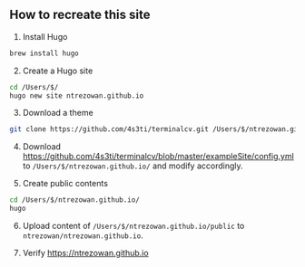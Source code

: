 
## How to recreate this site


1. Install Hugo

  ``` bash
  brew install hugo
  ```

2. Create a Hugo site

  ``` bash
  cd /Users/$/
  hugo new site ntrezowan.github.io
  ```

3. Download a theme

  ``` bash
  git clone https://github.com/4s3ti/terminalcv.git /Users/$/ntrezowan.github.io/themes/terminalcv
  ```

4. Download https://github.com/4s3ti/terminalcv/blob/master/exampleSite/config.yml to `/Users/$/ntrezowan.github.io/` and modify accordingly.

5. Create public contents

  ``` bash
  cd /Users/$/ntrezowan.github.io/
  hugo 
  ```

6. Upload content of `/Users/$/ntrezowan.github.io/public` to `ntrezowan/ntrezowan.github.io`.

8. Verify https://ntrezowan.github.io
